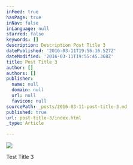 ```yaml
---
inFeed: true
hasPage: true
inNav: false
inLanguage: null
starred: false
keywords: []
description: Description Post Title 3
datePublished: '2016-03-11T19:56:16.527Z'
dateModified: '2016-03-11T19:55:45.368Z'
title: Post Title 3
author: []
authors: []
publisher:
  name: null
  domain: null
  url: null
  favicon: null
sourcePath: _posts/2016-03-11-post-title-3.md
published: true
url: post-title-3/index.html
_type: Article

---
```

![](https://the-grid-user-content.s3-us-west-2.amazonaws.com/51fef883-71bd-49b7-9a3a-b4313a0110e8.jpg)

Test Title 3